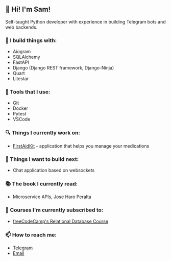 ## 🤘 Hi! I'm Sam!
Self-taught Python developer with experience in building Telegram bots and web backends.

### 💫 I build things with:
* Aiogram
* SQLAlchemy
* FastAPI
* Django (Django REST framework, Django-Ninja)
* Quart
* Litestar

### 🧰 Tools that I use:
* Git
* Docker
* Pytest
* VSCode

### 🔍 Things I currently work on:
* [FirstAidKit](https://github.com/dynamicsamic/FirstAidKit) - application that helps you manage your medications 

### 🤔 Things I want to build next:
* Chat application based on websockets

### 📚 The book I currently read:
* Microservice APIs, Jose Haro Peralta

### 🔖 Courses I'm currently subscribed to:
* [freeCodeCamp's Relational Database Course](https://www.freecodecamp.org/learn/relational-database/build-a-salon-appointment-scheduler-project/build-a-salon-appointment-scheduler)

### 📫 How to reach me:
* [Telegram](https://t.me/dynamicsamic/)
* [Email](mailto:mirabyansr@gmail.com)
